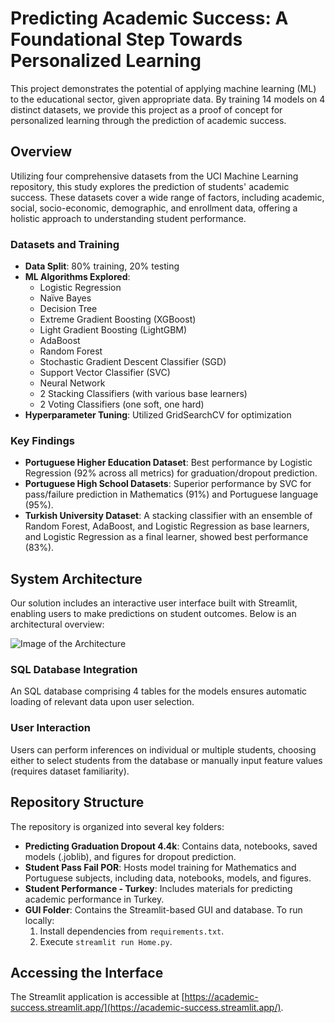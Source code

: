 # Predicting Academic Success: A Foundational Step Towards Personalized Learning

This project demonstrates the potential of applying machine learning (ML) to the educational sector, given appropriate data. By training 14 models on 4 distinct datasets, we provide this project as a proof of concept for personalized learning through the prediction of academic success.

## Overview

Utilizing four comprehensive datasets from the UCI Machine Learning repository, this study explores the prediction of students' academic success. These datasets cover a wide range of factors, including academic, social, socio-economic, demographic, and enrollment data, offering a holistic approach to understanding student performance.

### Datasets and Training

- **Data Split**: 80% training, 20% testing
- **ML Algorithms Explored**:
  - Logistic Regression
  - Naïve Bayes
  - Decision Tree
  - Extreme Gradient Boosting (XGBoost)
  - Light Gradient Boosting (LightGBM)
  - AdaBoost
  - Random Forest
  - Stochastic Gradient Descent Classifier (SGD)
  - Support Vector Classifier (SVC)
  - Neural Network
  - 2 Stacking Classifiers (with various base learners)
  - 2 Voting Classifiers (one soft, one hard)
- **Hyperparameter Tuning**: Utilized GridSearchCV for optimization

### Key Findings

- **Portuguese Higher Education Dataset**: Best performance by Logistic Regression (92% across all metrics) for graduation/dropout prediction.
- **Portuguese High School Datasets**: Superior performance by SVC for pass/failure prediction in Mathematics (91%) and Portuguese language (95%).
- **Turkish University Dataset**: A stacking classifier with an ensemble of Random Forest, AdaBoost, and Logistic Regression as base learners, and Logistic Regression as a final learner, showed best performance (83%).

## System Architecture

Our solution includes an interactive user interface built with Streamlit, enabling users to make predictions on student outcomes. Below is an architectural overview:

![Image of the Architecture](https://github.com/samsondawit/student-success/assets/117774323/aa62a56c-2e2f-4c0e-81cf-6e8228ce20a0)

### SQL Database Integration

An SQL database comprising 4 tables for the models ensures automatic loading of relevant data upon user selection.

### User Interaction

Users can perform inferences on individual or multiple students, choosing either to select students from the database or manually input feature values (requires dataset familiarity).

## Repository Structure

The repository is organized into several key folders:

- **Predicting Graduation Dropout 4.4k**: Contains data, notebooks, saved models (.joblib), and figures for dropout prediction.
- **Student Pass Fail POR**: Hosts model training for Mathematics and Portuguese subjects, including data, notebooks, models, and figures.
- **Student Performance - Turkey**: Includes materials for predicting academic performance in Turkey.
- **GUI Folder**: Contains the Streamlit-based GUI and database. To run locally:
  1. Install dependencies from `requirements.txt`.
  2. Execute `streamlit run Home.py`.

## Accessing the Interface

The Streamlit application is accessible at [https://academic-success.streamlit.app/](https://academic-success.streamlit.app/).
